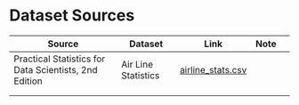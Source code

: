 # Dataset Sources

| Source                                                | Dataset             | Link                                                                                                                                 | Note |     |
| ----------------------------------------------------- | ------------------- | ------------------------------------------------------------------------------------------------------------------------------------ | ---- | --- |
| Practical Statistics for Data Scientists, 2nd Edition | Air Line Statistics | [airline_stats.csv](https://raw.githubusercontent.com/gedeck/practical-statistics-for-data-scientists/master/data/airline_stats.csv) |      |     |
|                                                       |                     |                                                                                                                                      |      |     |
|                                                       |                     |                                                                                                                                      |      |     |
